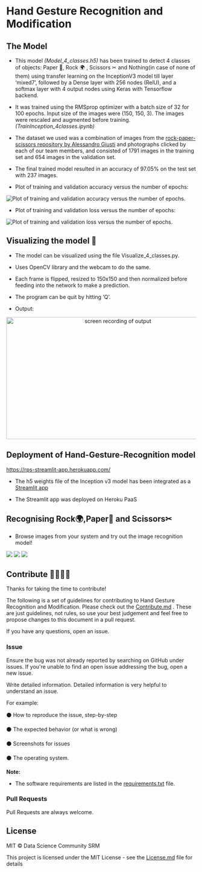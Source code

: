 # Hand Gesture Recognition and Modification
 
## The Model
- This model _(Model_4_classes.h5)_ has been trained to detect 4 classes of objects: Paper 📜, Rock 🌍 , Scissors ✂ and Nothing(in case of none of them) using transfer learning on the InceptionV3 model till layer ‘mixed7’, followed by a Dense layer with 256 nodes (RelU), and a softmax layer with 4 output nodes using Keras with Tensorflow backend. 

- It was trained using the RMSprop optimizer with a batch size of 32 for 100 epochs. Input size of the images were (150, 150, 3). The images were rescaled and augmented before training. _(TrainInception_4classes.ipynb)_

- The dataset we used was a combination of images from the [rock-paper-scissors repository by Alessandro Giusti](https://github.com/alessandro-giusti/rock-paper-scissors/tree/master/datasets/final) and photographs clicked by each of our team members, and consisted of 1791 images in the training set and 654 images in the validation set.

- The final trained model resulted in an accuracy of 97.05% on the test set with 237 images.

- Plot of training and validation accuracy versus the number of epochs:

![Plot of training and validation accuracy versus the number of epochs.](Graphs_Results/accuracy_vs_epochs.png)

- Plot of training and validation loss versus the number of epochs:

![Plot of training and validation loss versus the number of epochs.](Graphs_Results/loss_vs_epochs.png)

## Visualizing the model 👀

- The model can be visualized using the file Visualize_4_classes.py.

- Uses OpenCV library and the webcam to do the same.

- Each frame is flipped, resized to 150x150 and then normalized before feeding into the network to make a prediction. 

- The program can be quit by hitting ‘Q’.

- Output:
<p align="center">
  <img src="Graphs_Results/screen_recording.gif" alt="screen recording of output" width="576" height="324">
</p>

## Deployment of Hand-Gesture-Recognition model

https://rps-streamlit-app.herokuapp.com/

- The h5 weights file of the Inception v3 model has been integrated as a [Streamlit app](https://github.com/Data-Science-Community-SRM/hand-gesture-recognition-and-modification/blob/master/Streamlit%20App/app.py) 

- The Streamlit app was deployed on Heroku PaaS

## Recognising Rock🌍,Paper📜 and Scissors✂ 

- Browse images from your system and try out the image recognition model!

<img src="Graphs_Results/demo2.png">
<img src="Graphs_Results/demo1.png">
<img src="Graphs_Results/demo3.png">

## Contribute 👨‍👨‍👧‍👦

Thanks for taking the time to contribute!

The following is a set of guidelines for contributing to Hand Gesture Recognition and Modification. Please check out the [Contribute.md](https://github.com/Data-Science-Community-SRM/hand-gesture-recognition-and-modification/blob/master/Contribute.md) . These are just guidelines, not rules, so use your best judgement and feel free to propose changes to this document in a pull request.

If you have any questions, open an issue.

### Issue 

Ensure the bug was not already reported by searching on GitHub under issues. If you're unable to find an open issue addressing the bug, open a new issue.

Write detailed information. Detailed information is very helpful to understand an issue.

For example:

⚫ How to reproduce the issue, step-by-step

⚫ The expected behavior (or what is wrong)

⚫ Screenshots for issues

⚫ The operating system.


**Note:**

- The software requirements are listed in the [requirements.txt](https://github.com/Data-Science-Community-SRM/hand-gesture-recognition-and-modification/blob/master/requirements.txt) file.

### Pull Requests

Pull Requests are always welcome.

## License

MIT © Data Science Community SRM

This project is licensed under the MIT License - see the [License.md](https://github.com/Data-Science-Community-SRM/hand-gesture-recognition-and-modification/blob/master/License.md) file for details

